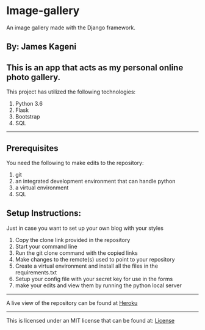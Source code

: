 # Image-gallery
An image gallery made with the Django framework.

By: James Kageni
---

This is an app that acts as my personal online photo gallery. 
---
This project has utilized the following technologies:
1. Python 3.6
2. Flask
3. Bootstrap
4. SQL

---
## Prerequisites
You need the following to make edits to the repository:
1. git
2. an integrated development environment that can handle python
3. a virtual environment
4. SQL


## Setup Instructions:
Just in case you want to set up your own blog with your styles
  1. Copy the clone link provided in the repository
  2. Start your command line
  3. Run the git clone command with the copied links
  4. Make changes to the remote(s) used to point to your repository
  5. Create a virtual environment and install all the files in the requirements.txt
  6. Setup your config file with your secret key for use in the forms
  7. make your edits and view them by running the python local server

---

A live view of the repository can be found at [Heroku](https://mortus.herokuapp.com/)
___
This is licensed under an MIT license that can be found at: [License](LICENSE)
